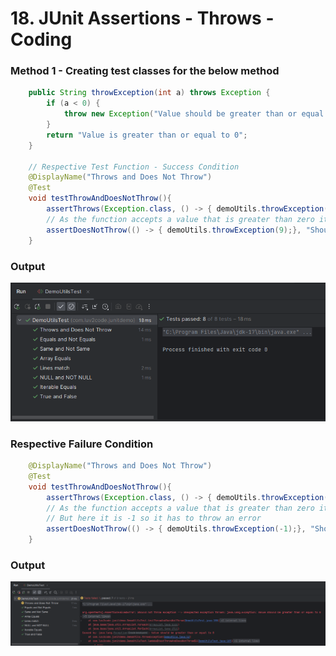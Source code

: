 # 18. JUnit Assertions - Throws - Coding 

### Method 1 - Creating test classes for the below method 
```Java
    public String throwException(int a) throws Exception {
        if (a < 0) {
            throw new Exception("Value should be greater than or equal to 0");
        }
        return "Value is greater than or equal to 0";
    }

    // Respective Test Function - Success Condition
    @DisplayName("Throws and Does Not Throw")
    @Test
    void testThrowAndDoesNotThrow(){
        assertThrows(Exception.class, () -> { demoUtils.throwException(-1);}, "Should throw exception");
        // As the function accepts a value that is greater than zero it shouldn't throw any exception
        assertDoesNotThrow(() -> { demoUtils.throwException(9);}, "Should not throw exception");
    }

```
### Output
![Throws Success](../images/18_Throws_Success.png)


### Respective Failure Condition
```JAva
    @DisplayName("Throws and Does Not Throw")
    @Test
    void testThrowAndDoesNotThrow(){
        assertThrows(Exception.class, () -> { demoUtils.throwException(-1);}, "Should throw exception");
        // As the function accepts a value that is greater than zero it shouldn't throw any exception
        // But here it is -1 so it has to throw an error
        assertDoesNotThrow(() -> { demoUtils.throwException(-1);}, "Should not throw exception");
    }
```
### Output
![Throw Failure](../images/18_Throws_Failure.png)

